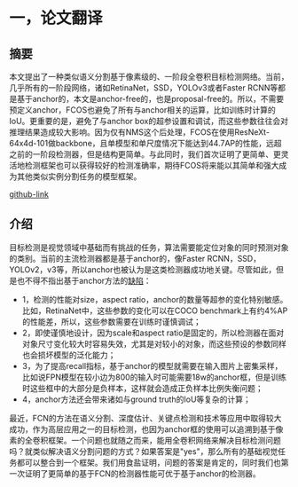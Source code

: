 # 一，论文翻译

## 摘要
本文提出了一种类似语义分割基于像素级的、一阶段全卷积目标检测网络。当前，几乎所有的一阶段网络，诸如RetinaNet，SSD，YOLOv3或者Faster RCNN等都是基于anchor的，本文是anchor-free的，也是proposal-free的。所以，不需要预定义anchor，FCOS也避免了所有与anchor相关的运算，比如训练时计算的IoU。更重要的是，避免了与anchor box的超参设置和调试，而这些参数往往会对推理结果造成较大影响。因为仅有NMS这个后处理，FCOS在使用ResNeXt-64x4d-101做backbone，且单模型和单尺度情况下能达到44.7AP的性能，远超之前的一阶段检测器，但是结构更简单。与此同时，我们首次证明了更简单、更灵活地检测框架也可以获得较好的检测准确率，期待FCOS将来能以其简单和强大成为其他类似实例分割任务的模型框架。

[github-link](https://tinyurl.com/FCOSv1)

## 介绍
目标检测是视觉领域中基础而有挑战的任务，算法需要能定位对象的同时预测对象的类别。当前的主流检测器都是基于anchor的，像Faster RCNN，SSD，YOLOv2，v3等，所以anchor也被认为是这类检测器成功地关键。尽管如此，但是也不得不指出基于anchor方法的[缺陷](../cvInterview/Detection/anchor_based_vs_anchor_free.md)：    

- 1，检测的性能对size，aspect ratio，anchor的数量等超参的变化特别敏感。比如，RetinaNet中，这些参数的变化可以在COCO benchmark上有约4%AP的性能差，所以，这些参数需要在训练时谨慎调试；   
- 2，即使谨慎地设计，因为scale和aspect ratio是固定的，所以检测器在面对对象尺寸变化较大时容易失效，尤其是对较小的对象，而这些预设的参数同样也会损坏模型的泛化能力；     
- 3，为了提高recall指标，基于anchor的模型就需要在输入图片上密集采样，比如说FPN模型在较小边为800的输入时可能需要18w的anchor框，但是训练时这些框中的大部分是负样本，这样就会造成正负样本比例失衡问题；   
- 4，anchor方法还会带来诸如与ground truth的IoU等复杂的计算；     

最近，FCN的方法在语义分割、深度估计、关键点检测和技术等应用中取得较大成功，作为高层应用之一的目标检测，也因为anchor框的使用可以追溯到基于像素的全卷积框架。一个问题也就随之而来，能用全卷积网络来解决目标检测问题吗？就类似解决语义分割问题的方式？如果答案是"yes"，那么所有的基础视觉任务都可以整合到一个框架。我们用食盐证明，问题的答案是肯定的，同时我们也第一次证明了更简单的基于FCN的检测器性能可优于基于anchor的检测器。




